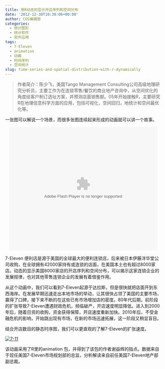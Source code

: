```yaml
---
title: 用R动态的显示开店序列和空间分布
date: '2012-12-30T10:38:06+00:00'
author: COS编辑部
categories:
  - 统计图形
  - 统计软件
  - 软件应用
tags:
  - 7-Eleven
  - animation
  - 动画
  - 时间序列
  - 空间统计
slug: time-series-and-spatial-distribution-with-r-dynamically
---
```


> 作者简介：陈少飞，美国Tango Management Consulting公司高级地理研究分析员，主要工作为在连锁零售/餐饮的商业地产咨询中，从空间优化的角度给客户制订选址方案，并预测店面销售额。05年开始接触R，主要研究R在地理信息科学方面的应用，包括可视化，空间回归，地统计和空间最优化等。

一张图可以解说一个场景，而很多张图连续起来形成的动画就可以讲一个故事。

<p style="text-align: center;">
  <embed src="http://www.tudou.com/v/EvWrnasuQdc/&#038;resourceId=0_05_05_99&#038;bid=05/v.swf" type="application/x-shockwave-flash" allowfullscreen="true" width="480" height="400" />
</p>

7-Eleven 便利店是源于美国的全球最大的便利连锁店，后来被日本伊藤洋华堂公司收购，在全球拥有42000家持有或连锁的店面，在美国本土也有超过8000家店。动态的显示美国8000家店的开店序列和空间分布，可以揭示这家连锁企业的发展规律，也对其他零售连锁企业的发展有着借鉴作用。

从这个动画中，我们可以看到7-Eleven起源于达拉斯，但是很快就把店面开到东西海岸。在发展早期迅速走出本地市场的举动，让其很快占领了美国的主要市场，赢得了口碑，接下来不断的在这些已有市场增加店的密度。80年代后期，前阶段的扩张导致7-Eleven遭遇财政危机，频临破产，开店速度明显降低。进入到2000年后，随着日资的收购，资金获得保障，开店速度重新加快。2010年后，不受金融危机的影响，开始跳出现有市场，在新的市场迅速拓展，这一阶段又稍显盲目。

结合开店数目的静态时序图，我们可以更直观的了解7-Eleven的扩张速度。

[![7-11](https://cos.name/wp-content/uploads/2012/12/7-11-500x404.png)](https://cos.name/wp-content/uploads/2012/12/7-11.png)

该动画采用了R里的animation 包，并得到了该包的作者谢益辉的指点。数据来自于现任美国7-Eleven市场规划部的总监，分析解读来自前任美国7-Eleven地产部副总裁。
